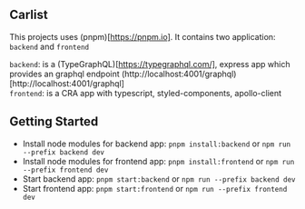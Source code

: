 ## Carlist

This projects uses (pnpm)[https://pnpm.io]. It contains two application: `backend` and `frontend`

`backend`: is a (TypeGraphQL)[https://typegraphql.com/], express app which provides an graphql endpoint (http://localhost:4001/graphql)[http://localhost:4001/graphql]  
`frontend`: is a CRA app with typescript, styled-components, apollo-client

## Getting Started

- Install node modules for backend app: `pnpm install:backend` or `npm run --prefix backend dev`
- Install node modules for frontend app: `pnpm install:frontend` or `npm run --prefix frontend dev`
- Start backend app: `pnpm start:backend` or `npm run --prefix backend dev`
- Start frontend app: `pnpm start:frontend` or `npm run --prefix frontend dev`
